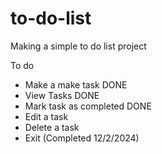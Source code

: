 # to-do-list
Making a simple to do list project

To do
- Make a make task DONE
- View Tasks DONE
- Mark task as completed DONE
- Edit a task
- Delete a task
- Exit (Completed 12/2/2024)
